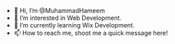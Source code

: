 - 👋 Hi, I’m @MuhammadHameem
- 👀 I’m interested in Web Development.
- 🌱 I’m currently learning Wix Development.
- 📫 How to reach me, shoot me a quick message here!

<!---
MuhammadHameem/MuhammadHameem is a ✨ special ✨ repository because its `README.md` (this file) appears on your GitHub profile.
You can click the Preview link to take a look at your changes.
--->
